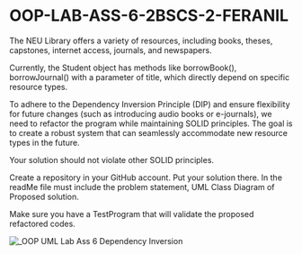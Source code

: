 # OOP-LAB-ASS-6-2BSCS-2-FERANIL
The NEU Library offers a variety of resources, including books, theses, capstones, internet access, journals, and newspapers.

Currently, the Student object has methods like borrowBook(), borrowJournal() with a parameter of title, which directly depend on specific resource types.

To adhere to the Dependency Inversion Principle (DIP) and ensure flexibility for future changes (such as introducing audio books or e-journals), we need to refactor the program while maintaining SOLID principles. The goal is to create a robust system that can seamlessly accommodate new resource types in the future.

Your solution should not violate other SOLID principles.

Create a repository in your GitHub account. Put your solution there. In the readMe file must include the problem statement, UML Class Diagram of Proposed solution.

Make sure you have a TestProgram that will validate the proposed refactored codes.

![_OOP UML Lab Ass 6 Dependency Inversion](https://github.com/MiguelFeranil/OOP-LAB-ASS-6-2BSCS-2-FERANIL/assets/152839582/d6aa013e-f95e-4fdb-871a-fa395db732ee)
